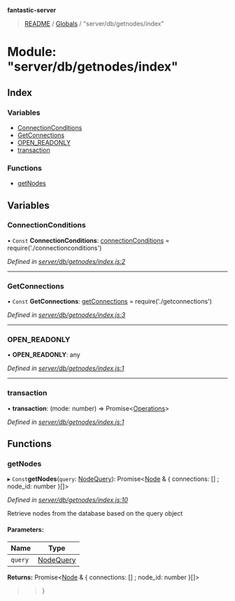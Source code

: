 **fantastic-server**

> [README](../README.md) / [Globals](../globals.md) / "server/db/getnodes/index"

# Module: "server/db/getnodes/index"

## Index

### Variables

* [ConnectionConditions](_server_db_getnodes_index_.md#connectionconditions)
* [GetConnections](_server_db_getnodes_index_.md#getconnections)
* [OPEN\_READONLY](_server_db_getnodes_index_.md#open_readonly)
* [transaction](_server_db_getnodes_index_.md#transaction)

### Functions

* [getNodes](_server_db_getnodes_index_.md#getnodes)

## Variables

### ConnectionConditions

• `Const` **ConnectionConditions**: [connectionConditions](_server_db_getnodes_connectionconditions_.md#connectionconditions) = require('./connectionconditions')

*Defined in [server/db/getnodes/index.js:2](https://github.com/besimorhino/project-fantastic/blob/af5d0de/server/db/getnodes/index.js#L2)*

___

### GetConnections

• `Const` **GetConnections**: [getConnections](_server_db_getnodes_getconnections_.md#getconnections) = require('./getconnections')

*Defined in [server/db/getnodes/index.js:3](https://github.com/besimorhino/project-fantastic/blob/af5d0de/server/db/getnodes/index.js#L3)*

___

### OPEN\_READONLY

•  **OPEN\_READONLY**: any

*Defined in [server/db/getnodes/index.js:1](https://github.com/besimorhino/project-fantastic/blob/af5d0de/server/db/getnodes/index.js#L1)*

___

### transaction

•  **transaction**: (mode: number) => Promise\<[Operations](_packages_fantastic_utils_db_types_d_.md#operations)>

*Defined in [server/db/getnodes/index.js:1](https://github.com/besimorhino/project-fantastic/blob/af5d0de/server/db/getnodes/index.js#L1)*

## Functions

### getNodes

▸ `Const`**getNodes**(`query`: [NodeQuery](_server_db_types_d_.md#nodequery)): Promise\<[Node](_server_db_types_d_.md#node) & { connections: [] ; node_id: number  }[]>

*Defined in [server/db/getnodes/index.js:10](https://github.com/besimorhino/project-fantastic/blob/af5d0de/server/db/getnodes/index.js#L10)*

Retrieve nodes from the database based on the query object

#### Parameters:

Name | Type |
------ | ------ |
`query` | [NodeQuery](_server_db_types_d_.md#nodequery) |

**Returns:** Promise\<[Node](_server_db_types_d_.md#node) & { connections: [] ; node_id: number  }[]>

>>}
